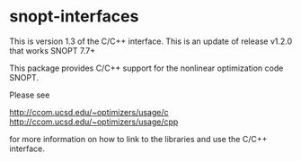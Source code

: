 snopt-interfaces
================

This is version 1.3 of the C/C++ interface.
This is an update of release v1.2.0 that works SNOPT 7.7+

This package provides C/C++ support for the nonlinear optimization code SNOPT.

Please see

   http://ccom.ucsd.edu/~optimizers/usage/c
   http://ccom.ucsd.edu/~optimizers/usage/cpp

for more information on how to link to the libraries and use the C/C++
interface.
